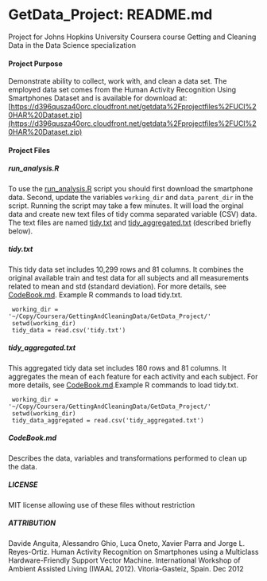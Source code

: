 GetData_Project: README.md
==========================

Project for Johns Hopkins University Coursera course Getting and Cleaning Data in the Data Science specialization

#### Project Purpose

Demonstrate ability to collect, work with, and clean a data set. The employed data set comes from the Human Activity Recognition Using Smartphones Dataset and is available for download at: [https://d396qusza40orc.cloudfront.net/getdata%2Fprojectfiles%2FUCI%20HAR%20Dataset.zip](https://d396qusza40orc.cloudfront.net/getdata%2Fprojectfiles%2FUCI%20HAR%20Dataset.zip) 

#### Project Files

##### run_analysis.R
To use the [run_analysis.R](run_analysis.R) script you should first download the smartphone data. Second, update the variables <code>working_dir</code> and <code>data_parent_dir</code> in the script. Running the script may take a few minutes. It will load the orginal data and create new text files of tidy comma separated variable (CSV) data. The text files are named [tidy.txt](tidy.txt) and [tidy_aggregated.txt](tidy_aggregated.txt) (described briefly below).

##### tidy.txt
This tidy data set includes 10,299 rows and 81 columns. It combines the original available train and test data for all subjects and all measurements related to mean and std (standard deviation). For more details, see [CodeBook.md](CodeBook.md). Example R commands to load tidy.txt.

     working_dir = '~/Copy/Coursera/GettingAndCleaningData/GetData_Project/'
     setwd(working_dir)
     tidy_data = read.csv('tidy.txt')

##### tidy_aggregated.txt
This aggregated tidy data set includes 180 rows and 81 columns. It aggregates the mean of each feature for each activity and each subject. For more details, see [CodeBook.md](CodeBook.md).Example R commands to load tidy.txt.

     working_dir = '~/Copy/Coursera/GettingAndCleaningData/GetData_Project/'
     setwd(working_dir)
     tidy_data_aggregated = read.csv('tidy_aggregated.txt')

##### CodeBook.md
Describes the data, variables and transformations performed to clean up the data.

##### LICENSE
MIT license allowing use of these files without restriction

##### ATTRIBUTION
Davide Anguita, Alessandro Ghio, Luca Oneto, Xavier Parra and Jorge L. Reyes-Ortiz. Human Activity Recognition on Smartphones using a Multiclass Hardware-Friendly Support Vector Machine. International Workshop of Ambient Assisted Living (IWAAL 2012). Vitoria-Gasteiz, Spain. Dec 2012